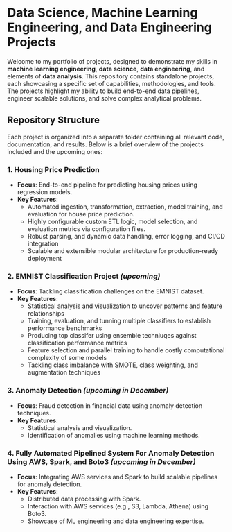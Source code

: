 # Data Science, Machine Learning Engineering, and Data Engineering Projects

Welcome to my portfolio of projects, designed to demonstrate my skills in **machine learning engineering**, **data science**, **data engineering**, and elements of **data analysis**. This repository contains standalone projects, each showcasing a specific set of capabilities, methodologies, and tools. The projects highlight my ability to build end-to-end data pipelines, engineer scalable solutions, and solve complex analytical problems.

## Repository Structure

Each project is organized into a separate folder containing all relevant code, documentation, and results. Below is a brief overview of the projects included and the upcoming ones:

### 1. Housing Price Prediction
- **Focus**: End-to-end pipeline for predicting housing prices using regression models.
- **Key Features**:
  - Automated ingestion, transformation, extraction, model training, and evaluation for house price prediction.
  - Highly configurable custom ETL logic, model selection, and evaluation metrics via configuration files.
  - Robust parsing, and dynamic data handling, error logging, and CI/CD integration
  - Scalable and extensible modular architecture for production-ready deployment

### 2. EMNIST Classification Project *(upcoming)*
- **Focus**: Tackling classification challenges on the EMNIST dataset.
- **Key Features**:
    - Statistical analysis and visualization to uncover patterns and feature relationships
    - Training, evaluation, and tunning multiple classifiers to establish performance benchmarks
    - Producing top classifer using ensemble techniuqes against classification performance metrics
    - Feature selection and parallel training to handle costly computational complexity of some models
    - Tackling class imbalance with SMOTE, class weighting, and augmentation techniques

### 3. Anomaly Detection *(upcoming in December)*
- **Focus**: Fraud detection in financial data using anomaly detection techniques.
- **Key Features**:
  - Statistical analysis and visualization.
  - Identification of anomalies using machine learning methods.

### 4. Fully Automated Pipelined System For Anomaly Detection Using AWS, Spark, and Boto3 *(upcoming in December)*
- **Focus**: Integrating AWS services and Spark to build scalable pipelines for anomaly detection.
- **Key Features**:
  - Distributed data processing with Spark.
  - Interaction with AWS services (e.g., S3, Lambda, Athena) using Boto3.
  - Showcase of ML engineering and data engineering expertise.

